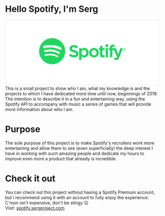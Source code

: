 # Hello Spotify, I'm Serg
![Spotify logo](spotify_logo.png)
This is a small project to show who I am, what my knowledge is and the projects to which I have dedicated more time until now, beginnings of 2019. The intention is to describe it in a fun and entertaining way, using the Spotify API to accompany with music a series of games that will provide more information about who I am.

# Purpose
The sole purpose of this project is to make Spotify's recruiters work more entertaining and allow them to see (even superficially) the deep interest I have in working with such amazing people and dedicate my hours to improve even more a product that already is incredible.

# Check it out
You can check out this project without having a Spotify Premium account, but I recommend using it with an account to fully enjoy the experience. C'mon isn't expensive, don't be stingy 😉  
Visit: [spotify.sergproject.com](https://spotify.sergproject.com)
